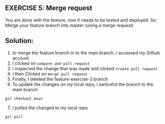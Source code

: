 ## EXERCISE 5: Merge request
You are done with the feature, now it needs to be tested and deployed. So:
Merge your feature branch into master (using a merge request)


## Solution:

1. to merge the feature branch in to the main branch, I accessed my Github account 
2. I  clicked on ``compare and pull request``
3. I inspected the change that was made and clicked ``create pull request``
4. I then Clicked on ``merge pull request``
5. Finally, I deleted the feature-exercise-3 branch
6. To update the changes on my local repo, i switcehd the branch to the main branch

```git
git checkout main
```

7. I pulled the changed to my local repo
```git
git pull
```

 
